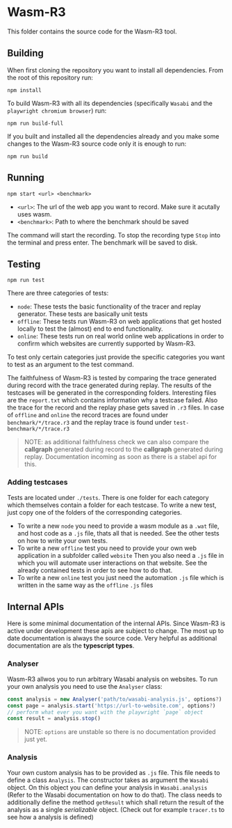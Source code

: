 # Wasm-R3

This folder contains the source code for the Wasm-R3 tool.

## Building

When first cloning the repository you want to install all dependencies. From the root of this repository run: 
```
npm install
```
To build Wasm-R3 with all its dependencies (specifically `Wasabi` and the `playwright chromium browser`) run:
```
npm run build-full
```
If you built and installed all the dependencies already and you make some changes to the Wasm-R3 source code only it is enough to run:
```
npm run build
```

## Running
```
npm start <url> <benchmark>
```
- `<url>`: The url of the web app you want to record. Make sure it acutally uses wasm.
- `<benchmark>`: Path to where the benchmark should be saved

The command will start the recording. To stop the recording type `Stop` into the terminal and press enter. The benchmark will be saved to disk.

## Testing
```
npm run test
```
There are three categories of tests:
- `node`: These tests the basic functionality of the tracer and replay generator. These tests are basically unit tests
- `offline`: These tests run Wasm-R3 on web applications that get hosted locally to test the (almost) end to end functionality.
- `online`: These tests run on real world online web applications in order to confirm which websites are currently supported by Wasm-R3.

To test only certain categories just provide the specific categories you want to test as an argument to the test command.

The faithfulness of Wasm-R3 is tested by comparing the trace generated during record with the trace generated during replay. The results of the testcases will be generated in the corresponding folders. Interesting files are the `report.txt` which contains information why a testcase failed. Also the trace for the record and the replay phase gets saved in `.r3` files. In case of `offline` and `online` the record traces are found under `benchmark/*/trace.r3` and the replay trace is found under `test-benchmark/*/trace.r3`
> NOTE: as additional faithfulness check we can also compare the **callgraph** generated during record to the **callgraph** generated during replay. Documentation incoming as soon as there is a stabel api for this.

### Adding testcases

Tests are located under `./tests`. There is one folder for each category which themselves contain a folder for each testcase. To write a new test, just copy one of the folders of the corresponding categories.
- To write a new `node` you need to provide a wasm module as a `.wat` file, and host code as a `.js` file, thats all that is needed. See the other tests on how to write your own tests.
- To write a new `offline` test you need to provide your own web application in a subfolder called `website` Then you also need a `.js` file in which you will automate user interactions on that website. See the already contained tests in order to see how to do that.
- To write a new `online` test you just need the automation `.js` file which is written in the same way as the `offline` `.js` files

## Internal APIs

Here is some minimal documentation of the internal APIs. Since Wasm-R3 is active under development these apis are subject to change. The most up to date documentation is always the source code. Very helpful as additional documentation are als the **typescript types**.

### Analyser

Wasm-R3 allwos you to run arbitrary Wasabi analysis on websites. To run your own analysis you need to use the `Analyser` class:
```typescript
const analysis = new Analyser('path/to/wasabi-analysis.js', options?)
const page = analysis.start('https://url-to-website.com', options?)
// perform what ever you want with the playwright `page` object
const result = analysis.stop()
```
> NOTE: `options` are unstable so there is no documentation provided just yet.

### Analysis

Your own custom analysis has to be provided as `.js` file. This file needs to define a class `Analysis`. The constructor takes as argument the `Wasabi` object. On this object you can define your analysis in `Wasabi.analysis` (Refer to the Wasabi documentation on how to do that). The class needs to additionally define the method `getResult` which shall return the result of the analysis as a single *serializable* object. (Check out for example `tracer.ts` to see how a analysis is defined)